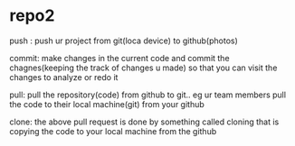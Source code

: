 # repo2


push : push ur project from git(loca device) to github(photos)

commit: make changes in the current code and commit the chagnes(keeping the track of changes u made) so that you can visit the changes to analyze or redo it

pull: pull the repository(code) from github to git.. eg ur team members pull the code to their local machine(git) from your github

clone: the above pull request is done by something called cloning that is copying the code to your local machine from the github
